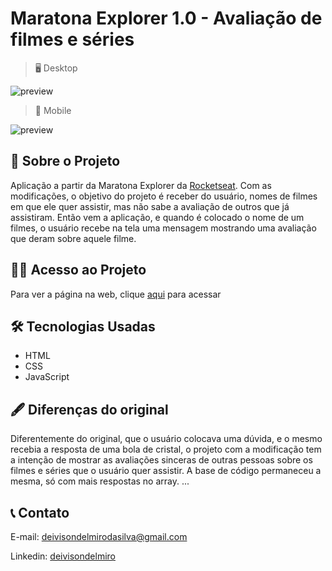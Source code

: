 # Maratona Explorer 1.0 - Avaliação de filmes e séries

> 🖥️ Desktop

![preview](./assets/github/preview-desktop.png)


> 📱 Mobile

![preview](./assets/github/preview-mobile.png)

## 📖 Sobre o Projeto

 Aplicação a partir da Maratona Explorer da [Rocketseat](https://www.rocketseat.com.br/). Com as modificações, o objetivo do projeto é receber do usuário, nomes de filmes em que ele quer assistir, mas não sabe a avaliação de outros que já assistiram. Então vem a aplicação, e quando é colocado o nome de um filmes, o usuário recebe na tela uma mensagem mostrando uma avaliação que deram sobre aquele filme.

## 👨‍💻 Acesso ao Projeto
Para ver a página na web, clique [aqui](https://deivisondelmiro.github.io/maratona-explorer/) para acessar

## 🛠️ Tecnologias Usadas

- HTML
- CSS
- JavaScript

## 🖋️ Diferenças do original
Diferentemente do original, que o usuário colocava uma dúvida, e o mesmo recebia a resposta de uma bola de cristal, o projeto com a modificação tem a intenção de mostrar as avaliações sinceras de outras pessoas sobre os filmes e séries que o usuário quer assistir.
A base de código permaneceu a mesma, só com mais respostas no array.
...

## 📞 Contato
E-mail: deivisondelmirodasilva@gmail.com

Linkedin: [deivisondelmiro](https://www.linkedin.com/in/deivisondelmiro/)

